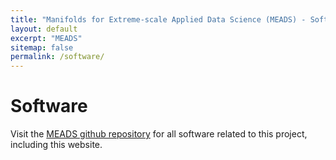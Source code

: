 ```yaml
---
title: "Manifolds for Extreme-scale Applied Data Science (MEADS) - Software"
layout: default 
excerpt: "MEADS"
sitemap: false
permalink: /software/
---
```


# Software 
Visit the <a href="https://github.com/ubdsgroup/meads">MEADS github repository</a> for all software related to this project, including this website.

